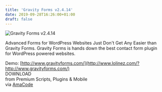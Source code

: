 ```yaml
---
title: 'Gravity Forms v2.4.14'
date: 2019-09-28T16:26:00+01:00
draft: false
---
```


![Gravity Forms v2.4.14](http://www.codelist.cc/uploads/posts/2016-06/1466137046_gravityforms2.jpg "Gravity Forms v2.4.14")  
  
Advanced Forms for WordPress Websites Just Don't Get Any Easier than Gravity Forms. Gravity Forms is hands down the best contact form plugin for WordPress powered websites.  
  
Demo: [http://www.gravityforms.com/](http://www.lolinez.com/?http://www.gravityforms.com/)  
DOWNLOAD  
from Premium Scripts, Plugins & Mobile  
via [AmaCode](https://amazcode.ooo)